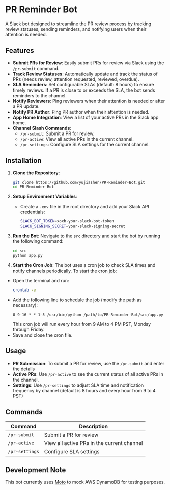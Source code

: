 # PR Reminder Bot

A Slack bot designed to streamline the PR review process by tracking review statuses, sending reminders, and notifying users when their attention is needed.

## Features

- **Submit PRs for Review**: Easily submit PRs for review via Slack using the `/pr-submit` command.
- **Track Review Statuses**: Automatically update and track the status of PRs (needs review, attention requested, reviewed, overdue).
- **SLA Reminders**: Set configurable SLAs (default: 8 hours) to ensure timely reviews. If a PR is close to or exceeds the SLA, the bot sends reminders to the channel.
- **Notify Reviewers**: Ping reviewers when their attention is needed or after a PR update.
- **Notify PR Author**: Ping PR author when their attention is needed.
- **App Home Integration**: View a list of your active PRs in the Slack app home.
- **Channel Slash Commands**:
  - `/pr-submit`: Submit a PR for review.
  - `/pr-active`: View all active PRs in the current channel.
  - `/pr-settings`: Configure SLA settings for the current channel.

## Installation

1. **Clone the Repository**:
   ```bash
   git clone https://github.com/yujiashen/PR-Reminder-Bot.git
   cd PR-Reminder-Bot
   ```

2. **Setup Environment Variables**:
   - Create a `.env` file in the root directory and add your Slack API credentials:
     ```bash
     SLACK_BOT_TOKEN=xoxb-your-slack-bot-token
     SLACK_SIGNING_SECRET=your-slack-signing-secret
     ```

3. **Run the Bot**:
   Nevigate to the `src` directory and start the bot by running the following command:
   ```bash
   cd src
   python app.py
   ```

4. **Start the Cron Job**:
The bot uses a cron job to check SLA times and notify channels periodically. To start the cron job:
- Open the terminal and run:
    ```bash
    crontab -e
    ```
- Add the following line to schedule the job (modify the path as necessary):
    ```
    0 9-16 * * 1-5 /usr/bin/python /path/to/PR-Reminder-Bot/src/app.py
    ```
    This cron job will run every hour from 9 AM to 4 PM PST, Monday through Friday.
- Save and close the cron file.

## Usage

- **PR Submission**: To submit a PR for review, use the `/pr-submit` and enter the details
- **Active PRs**: Use `/pr-active` to see the current status of all active PRs in the channel.
- **Settings**: Use `/pr-settings` to adjust SLA time and notification frequency by channel (default is 8 hours and every hour from 9 to 4 PST)

## Commands

| Command       | Description                                      |
| ------------- | ------------------------------------------------ |
| `/pr-submit`  | Submit a PR for review                           |
| `/pr-active`  | View all active PRs in the current channel        |
| `/pr-settings`| Configure SLA settings            |

## Development Note

This bot currently uses [Moto](https://github.com/spulec/moto) to mock AWS DynamoDB for testing purposes.
